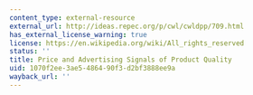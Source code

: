 ```yaml
---
content_type: external-resource
external_url: http://ideas.repec.org/p/cwl/cwldpp/709.html
has_external_license_warning: true
license: https://en.wikipedia.org/wiki/All_rights_reserved
status: ''
title: Price and Advertising Signals of Product Quality
uid: 1070f2ee-3ae5-4864-90f3-d2bf3888ee9a
wayback_url: ''
---
```

